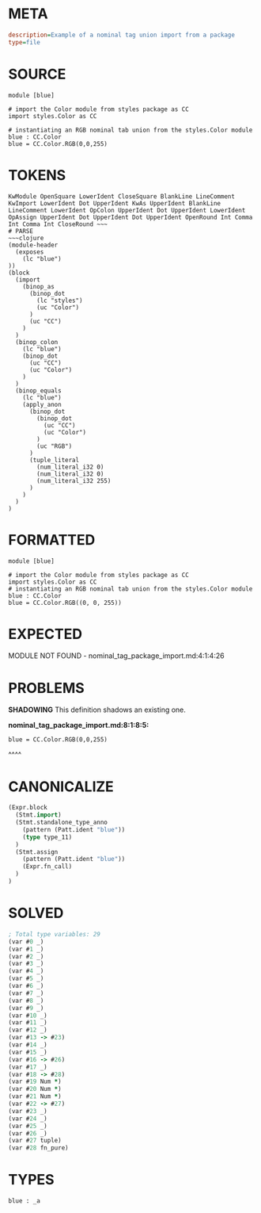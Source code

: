 # META
~~~ini
description=Example of a nominal tag union import from a package
type=file
~~~
# SOURCE
~~~roc
module [blue]

# import the Color module from styles package as CC
import styles.Color as CC

# instantiating an RGB nominal tab union from the styles.Color module
blue : CC.Color
blue = CC.Color.RGB(0,0,255)
~~~
# TOKENS
~~~text
KwModule OpenSquare LowerIdent CloseSquare BlankLine LineComment KwImport LowerIdent Dot UpperIdent KwAs UpperIdent BlankLine LineComment LowerIdent OpColon UpperIdent Dot UpperIdent LowerIdent OpAssign UpperIdent Dot UpperIdent Dot UpperIdent OpenRound Int Comma Int Comma Int CloseRound ~~~
# PARSE
~~~clojure
(module-header
  (exposes
    (lc "blue")
))
(block
  (import
    (binop_as
      (binop_dot
        (lc "styles")
        (uc "Color")
      )
      (uc "CC")
    )
  )
  (binop_colon
    (lc "blue")
    (binop_dot
      (uc "CC")
      (uc "Color")
    )
  )
  (binop_equals
    (lc "blue")
    (apply_anon
      (binop_dot
        (binop_dot
          (uc "CC")
          (uc "Color")
        )
        (uc "RGB")
      )
      (tuple_literal
        (num_literal_i32 0)
        (num_literal_i32 0)
        (num_literal_i32 255)
      )
    )
  )
)
~~~
# FORMATTED
~~~roc
module [blue]

# import the Color module from styles package as CC
import styles.Color as CC
# instantiating an RGB nominal tab union from the styles.Color module
blue : CC.Color
blue = CC.Color.RGB((0, 0, 255))
~~~
# EXPECTED
MODULE NOT FOUND - nominal_tag_package_import.md:4:1:4:26
# PROBLEMS
**SHADOWING**
This definition shadows an existing one.

**nominal_tag_package_import.md:8:1:8:5:**
```roc
blue = CC.Color.RGB(0,0,255)
```
^^^^


# CANONICALIZE
~~~clojure
(Expr.block
  (Stmt.import)
  (Stmt.standalone_type_anno
    (pattern (Patt.ident "blue"))
    (type type_11)
  )
  (Stmt.assign
    (pattern (Patt.ident "blue"))
    (Expr.fn_call)
  )
)
~~~
# SOLVED
~~~clojure
; Total type variables: 29
(var #0 _)
(var #1 _)
(var #2 _)
(var #3 _)
(var #4 _)
(var #5 _)
(var #6 _)
(var #7 _)
(var #8 _)
(var #9 _)
(var #10 _)
(var #11 _)
(var #12 _)
(var #13 -> #23)
(var #14 _)
(var #15 _)
(var #16 -> #26)
(var #17 _)
(var #18 -> #28)
(var #19 Num *)
(var #20 Num *)
(var #21 Num *)
(var #22 -> #27)
(var #23 _)
(var #24 _)
(var #25 _)
(var #26 _)
(var #27 tuple)
(var #28 fn_pure)
~~~
# TYPES
~~~roc
blue : _a
~~~
